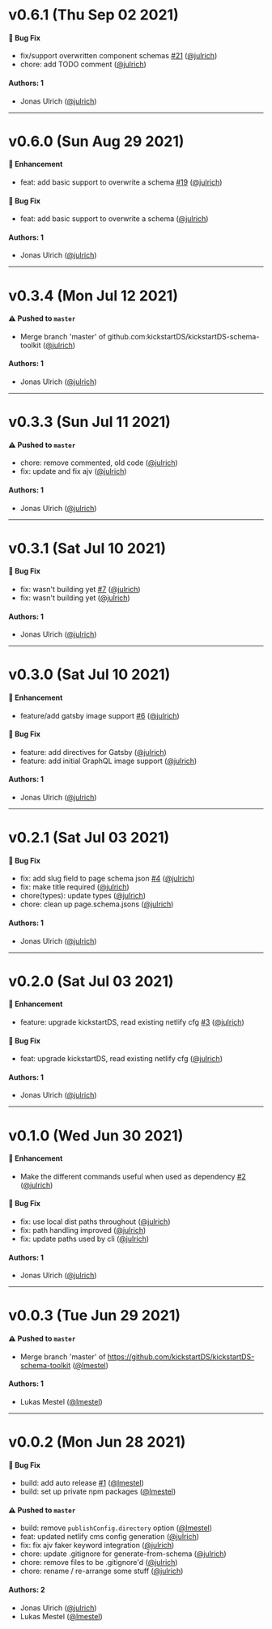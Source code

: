 # v0.6.1 (Thu Sep 02 2021)

#### 🐛 Bug Fix

- fix/support overwritten component schemas [#21](https://github.com/kickstartDS/kickstartDS-schema-toolkit/pull/21) ([@julrich](https://github.com/julrich))
- chore: add TODO comment ([@julrich](https://github.com/julrich))

#### Authors: 1

- Jonas Ulrich ([@julrich](https://github.com/julrich))

---

# v0.6.0 (Sun Aug 29 2021)

#### 🚀 Enhancement

- feat: add basic support to overwrite a schema [#19](https://github.com/kickstartDS/kickstartDS-schema-toolkit/pull/19) ([@julrich](https://github.com/julrich))

#### 🐛 Bug Fix

- feat: add basic support to overwrite a schema ([@julrich](https://github.com/julrich))

#### Authors: 1

- Jonas Ulrich ([@julrich](https://github.com/julrich))

---

# v0.3.4 (Mon Jul 12 2021)

#### ⚠️ Pushed to `master`

- Merge branch 'master' of github.com:kickstartDS/kickstartDS-schema-toolkit ([@julrich](https://github.com/julrich))

#### Authors: 1

- Jonas Ulrich ([@julrich](https://github.com/julrich))

---

# v0.3.3 (Sun Jul 11 2021)

#### ⚠️ Pushed to `master`

- chore: remove commented, old code ([@julrich](https://github.com/julrich))
- fix: update and fix ajv ([@julrich](https://github.com/julrich))

#### Authors: 1

- Jonas Ulrich ([@julrich](https://github.com/julrich))

---

# v0.3.1 (Sat Jul 10 2021)

#### 🐛 Bug Fix

- fix: wasn't building yet [#7](https://github.com/kickstartDS/kickstartDS-schema-toolkit/pull/7) ([@julrich](https://github.com/julrich))
- fix: wasn't building yet ([@julrich](https://github.com/julrich))

#### Authors: 1

- Jonas Ulrich ([@julrich](https://github.com/julrich))

---

# v0.3.0 (Sat Jul 10 2021)

#### 🚀 Enhancement

- feature/add gatsby image support [#6](https://github.com/kickstartDS/kickstartDS-schema-toolkit/pull/6) ([@julrich](https://github.com/julrich))

#### 🐛 Bug Fix

- feature: add directives for Gatsby ([@julrich](https://github.com/julrich))
- feature: add initial GraphQL image support ([@julrich](https://github.com/julrich))

#### Authors: 1

- Jonas Ulrich ([@julrich](https://github.com/julrich))

---

# v0.2.1 (Sat Jul 03 2021)

#### 🐛 Bug Fix

- fix: add slug field to page schema json [#4](https://github.com/kickstartDS/kickstartDS-schema-toolkit/pull/4) ([@julrich](https://github.com/julrich))
- fix: make title required ([@julrich](https://github.com/julrich))
- chore(types): update types ([@julrich](https://github.com/julrich))
- chore: clean up page.schema.jsons ([@julrich](https://github.com/julrich))

#### Authors: 1

- Jonas Ulrich ([@julrich](https://github.com/julrich))

---

# v0.2.0 (Sat Jul 03 2021)

#### 🚀 Enhancement

- feature: upgrade kickstartDS, read existing netlify cfg [#3](https://github.com/kickstartDS/kickstartDS-schema-toolkit/pull/3) ([@julrich](https://github.com/julrich))

#### 🐛 Bug Fix

- feat: upgrade kickstartDS, read existing netlify cfg ([@julrich](https://github.com/julrich))

#### Authors: 1

- Jonas Ulrich ([@julrich](https://github.com/julrich))

---

# v0.1.0 (Wed Jun 30 2021)

#### 🚀 Enhancement

- Make the different commands useful when used as dependency [#2](https://github.com/kickstartDS/kickstartDS-schema-toolkit/pull/2) ([@julrich](https://github.com/julrich))

#### 🐛 Bug Fix

- fix: use local dist paths throughout ([@julrich](https://github.com/julrich))
- fix: path handling improved ([@julrich](https://github.com/julrich))
- fix: update paths used by cli ([@julrich](https://github.com/julrich))

#### Authors: 1

- Jonas Ulrich ([@julrich](https://github.com/julrich))

---

# v0.0.3 (Tue Jun 29 2021)

#### ⚠️ Pushed to `master`

- Merge branch 'master' of https://github.com/kickstartDS/kickstartDS-schema-toolkit ([@lmestel](https://github.com/lmestel))

#### Authors: 1

- Lukas Mestel ([@lmestel](https://github.com/lmestel))

---

# v0.0.2 (Mon Jun 28 2021)

#### 🐛 Bug Fix

- build: add auto release [#1](https://github.com/kickstartDS/kickstartDS-schema-toolkit/pull/1) ([@lmestel](https://github.com/lmestel))
- build: set up private npm packages ([@lmestel](https://github.com/lmestel))

#### ⚠️ Pushed to `master`

- build: remove `publishConfig.directory` option ([@lmestel](https://github.com/lmestel))
- feat: updated netlify cms config generation ([@julrich](https://github.com/julrich))
- fix: fix ajv faker keyword integration ([@julrich](https://github.com/julrich))
- chore: update .gitignore for generate-from-schema ([@julrich](https://github.com/julrich))
- chore: remove files to be .gitignore'd ([@julrich](https://github.com/julrich))
- chore: rename / re-arrange some stuff ([@julrich](https://github.com/julrich))

#### Authors: 2

- Jonas Ulrich ([@julrich](https://github.com/julrich))
- Lukas Mestel ([@lmestel](https://github.com/lmestel))
